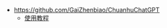 

* https://github.com/GaiZhenbiao/ChuanhuChatGPT
    * [使用教程](https://github.com/GaiZhenbiao/ChuanhuChatGPT/wiki/%E4%BD%BF%E7%94%A8%E6%95%99%E7%A8%8B)

